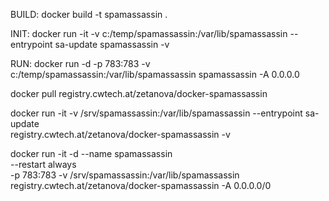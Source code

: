 BUILD:
docker build -t spamassassin .

INIT:
docker run -it -v c:/temp/spamassassin:/var/lib/spamassassin --entrypoint sa-update spamassassin -v

RUN:
docker run -d -p 783:783 -v c:/temp/spamassassin:/var/lib/spamassassin spamassassin -A 0.0.0.0



docker pull registry.cwtech.at/zetanova/docker-spamassassin


docker run -it -v /srv/spamassassin:/var/lib/spamassassin --entrypoint sa-update \
	registry.cwtech.at/zetanova/docker-spamassassin -v

	
docker run -it -d --name spamassassin \
	--restart always \
	-p 783:783 -v /srv/spamassassin:/var/lib/spamassassin \
	registry.cwtech.at/zetanova/docker-spamassassin -A 0.0.0.0/0

